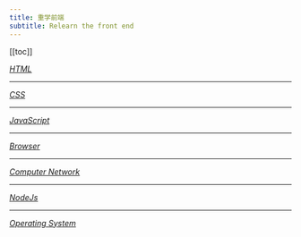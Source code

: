 ```yaml
---
title: 重学前端
subtitle: Relearn the front end
---
```


[[toc]]



<a href="/restart/html" text-8>
  <i class="i-mdi-language-html5" text="12 red" mr-2/>
  HTML
</a>

---

<a href="/restart/css" text-8>
  <i class="i-mdi-language-css3" text="12 blue" mr-2/>
  CSS
</a>

---

<a href="/restart/js" text-8>
  <i class="i-logos-javascript" text="12" mr-2/>
  JavaScript
</a>

---

<a href="/restart/browser" text-8>
  <i class="i-logos-chrome" text="12" mr-2/>
  Browser
</a>

---

<a href="" text-8>
  <i class="i-carbon-content-delivery-network" text="12 [14bac6]" mr-2/>
  Computer Network
</a>

---

<a href="" text-8>
  <i class="i-logos-nodejs-icon" text="12" mr-2/>
  NodeJs
</a>

---

<a href="" text-8>
  <i class="i-logos-linux-tux" text="12 [fd6262]" mr-2/>
  Operating System
</a>







